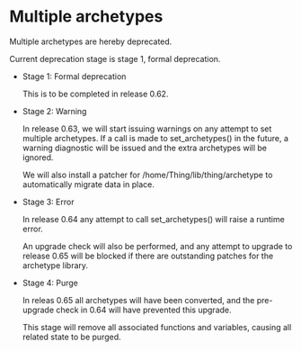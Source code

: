 # Multiple archetypes

Multiple archetypes are hereby deprecated.

Current deprecation stage is stage 1, formal deprecation.

* Stage 1: Formal deprecation

  This is to be completed in release 0.62.

* Stage 2: Warning

  In release 0.63, we will start issuing warnings on any attempt to set
  multiple archetypes.  If a call is made to set_archetypes() in the
  future, a warning diagnostic will be issued and the extra archetypes
  will be ignored.

  We will also install a patcher for /home/Thing/lib/thing/archetype to
  automatically migrate data in place.

* Stage 3: Error

  In release 0.64 any attempt to call set_archetypes() will raise a
  runtime error.

  An upgrade check will also be performed, and any attempt to upgrade to
  release 0.65 will be blocked if there are outstanding patches for the
  archetype library.

* Stage 4: Purge

  In releas 0.65 all archetypes will have been converted, and the
  pre-upgrade check in 0.64 will have prevented this upgrade.

  This stage will remove all associated functions and variables, causing
  all related state to be purged.
